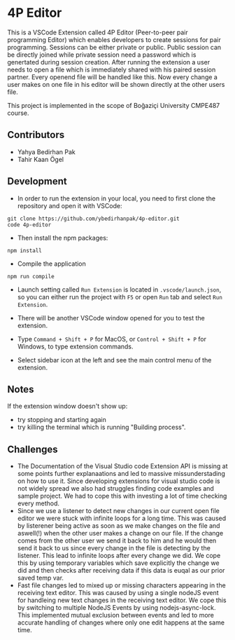 # 4P Editor

This is a VSCode Extension called 4P Editor (Peer-to-peer pair programming Editor) which enables developers to create sessions for pair programming. Sessions can be either private or public. Public session can be directly joined while private session need a password which is genertated during session creation. After running the extension a user needs to open a file which is immediately shared with his paired session partner. Every openend file will be handled like this. Now every change a user makes on one file in his editor will be shown directly at the other users file.

This project is implemented in the scope of Boğaziçi University CMPE487 course.

## Contributors

- Yahya Bedirhan Pak
- Tahir Kaan Ögel

## Development

- In order to run the extension in your local, you need to first clone the repository and open it with VSCode:

```
git clone https://github.com/ybedirhanpak/4p-editor.git
code 4p-editor
```

- Then install the npm packages:

```
npm install
```

- Compile the application

```
npm run compile
```

- Launch setting called `Run Extension` is located in `.vscode/launch.json`, so you can either run the project with `F5` or open `Run` tab and select `Run Extension`.

- There will be another VSCode window opened for you to test the extension.

- Type `Command + Shift + P` for MacOS, or `Control + Shift + P` for Windows, to type extension commands.

- Select sidebar icon at the left and see the main control menu of the extension.

## Notes

If the extension window doesn't show up:

- try stopping and starting again
- try killing the terminal which is running "Building process".

## Challenges
- The Documentation of the Visual Studio code Extension API is missing at some points further explanaations and led to massive missunderstading on how to use it. Since developing extensions for visual studio code is not widely spread we also had struggles finding code examples and sample project. We had to cope this with investing a lot of time checking every method.
- Since we use a listener to detect new changes in our current open file editor we were stuck with infinite loops for a long time. This was caused by listerener being active as soon as we make changes on the file and aswell(!) when the other user makes a change on our file. If the change comes from the other user we send it back to him and he would then send it back to us since every change in the file is detecting by the listener. This lead to infinite loops after every change we did. We cope this by using temporary variables which save explicitly the change we did and then checks after receiving data if this data is euqal as our prior saved temp var.
- Fast file changes led to mixed up  or missing characters appearing in the receiving text editor. This was caused by using a single nodeJS event for handleing new text changes in the receiving text editor. We cope this by switching to multiple NodeJS Events by using nodejs-async-lock. This implemented mutual exclusion between events and led to more accurate handling of changes where only one edit happens at the same time.
